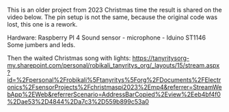 This is an older project from 2023 Christmas time the result is shared on the video below. The pin setup is not the same, because the original code was lost, this one is a rework.

Hardware:
Raspberry PI 4
Sound sensor - microphone - Iduino ST1146
Some jumbers and leds.

Then the waited Christmas song with lights:
https://tanyritysorg-my.sharepoint.com/personal/robikali_tanyritys_org/_layouts/15/stream.aspx?id=%2Fpersonal%2Frobikali%5Ftanyritys%5Forg%2FDocuments%2FElectronics%2FsensorProjects%2Fchristmaspi2023%2Emp4&referrer=StreamWebApp%2EWeb&referrerScenario=AddressBarCopied%2Eview%2Eeb4bf4f0%2Dae53%2D4844%2Da7c3%2D559b899c53a0


